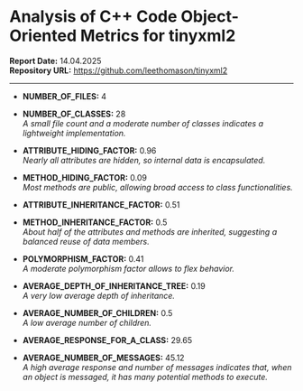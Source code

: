 # Analysis of C++ Code Object-Oriented Metrics for tinyxml2

**Report Date:** 14.04.2025  
**Repository URL:** https://github.com/leethomason/tinyxml2

---

- **NUMBER_OF_FILES:** 4  
- **NUMBER_OF_CLASSES:** 28  
  *A small file count and a moderate number of classes indicates a lightweight implementation.*
- **ATTRIBUTE_HIDING_FACTOR:** 0.96  
  *Nearly all attributes are hidden, so internal data is encapsulated.*
- **METHOD_HIDING_FACTOR:** 0.09  
  *Most methods are public, allowing broad access to class functionalities.*
- **ATTRIBUTE_INHERITANCE_FACTOR:** 0.51  
- **METHOD_INHERITANCE_FACTOR:** 0.5  
  *About half of the attributes and methods are inherited, suggesting a balanced reuse of data members.*
- **POLYMORPHISM_FACTOR:** 0.41  
  *A moderate polymorphism factor allows to flex behavior.*
- **AVERAGE_DEPTH_OF_INHERITANCE_TREE:** 0.19  
  *A very low average depth of inheritance.*
- **AVERAGE_NUMBER_OF_CHILDREN:** 0.5  
  *A low average number of children.*

- **AVERAGE_RESPONSE_FOR_A_CLASS:** 29.65  
- **AVERAGE_NUMBER_OF_MESSAGES:** 45.12  
  *A high average response and number of messages indicates  that, when an object is messaged, it has many potential methods to execute.*
